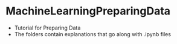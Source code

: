 # MachineLearningPreparingData
* Tutorial for Preparing Data
* The folders contain explanations that go along with .ipynb files

